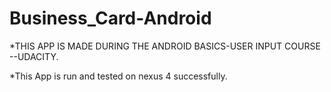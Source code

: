 # Business_Card-Android

*THIS APP IS MADE DURING THE ANDROID BASICS-USER INPUT COURSE --UDACITY.

*This App is run and tested on nexus 4 successfully.

